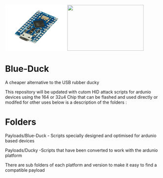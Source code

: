 <img src="https://raw.githubusercontent.com/DarrenRainey/Blue-Duck/master/micro.png" width="200" height="150"> <img src="https://cdn.shopify.com/s/files/1/0068/2142/products/ducky.jpg?v=1475091574"  width="250" height="150">

# Blue-Duck

A cheaper alternative to the USB rubber ducky

This repository will be updated with cutom HID attack scripts for ardunio devices using the 164 or 32u4 Chip that can be flashed and used directly or modifed for other uses below is a description of the folders :

# Folders
Payloads/Blue-Duck - Scripts specially designed and optimised for ardunio based devices

Payloads/Ducky -Scripts that have been converted to work with the ardunio platform

There are sub folders of each platform and version to make it easy to find a compatible payload
